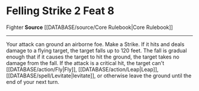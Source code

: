 ﻿---
actions: '[two-actions]'
feat: Felling Strike
id: '390'
level: '8'
name: Felling Strike
rarity: Common
source: '[[DATABASE/source/Core Rulebook|Core Rulebook]]'
trait:
- '[[DATABASE/trait/Fighter|Fighter]]'
type: Feat

---
# Felling Strike <span class="action-icon">2</span> <span class="item-type">Feat 8</span>

<span class="item-trait">Fighter</span>
**Source** [[DATABASE/source/Core Rulebook|Core Rulebook]]

---
Your attack can ground an airborne foe. Make a Strike. If it hits and deals damage to a flying target, the target falls up to 120 feet. The fall is gradual enough that if it causes the target to hit the ground, the target takes no damage from the fall. If the attack is a critical hit, the target can't [[DATABASE/action/Fly|Fly]], [[DATABASE/action/Leap|Leap]], [[DATABASE/spell/Levitate|levitate]], or otherwise leave the ground until the end of your next turn.